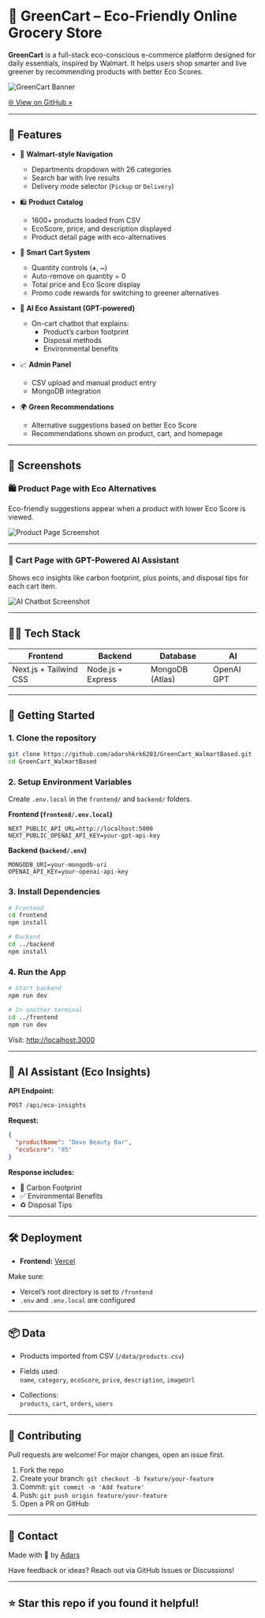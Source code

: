 
# 🛒 GreenCart – Eco-Friendly Online Grocery Store

**GreenCart** is a full-stack eco-conscious e-commerce platform designed for daily essentials, inspired by Walmart. It helps users shop smarter and live greener by recommending products with better Eco Scores.

![GreenCart Banner](https://res.cloudinary.com/dqb4rgzpq/image/upload/v1751973108/Greencart_website_which_is_a_online_shopping_platform_for_daily_essentials.png)

[🌐 View on GitHub »](https://github.com/adarshkrk6203/GreenCart_WalmartBased.git)

---

## 🌿 Features

- 🧭 **Walmart-style Navigation**  
  - Departments dropdown with 26 categories  
  - Search bar with live results  
  - Delivery mode selector (`Pickup` or `Delivery`)

- 🛍️ **Product Catalog**  
  - 1600+ products loaded from CSV  
  - EcoScore, price, and description displayed  
  - Product detail page with eco-alternatives

- 🛒 **Smart Cart System**  
  - Quantity controls (`➕`, `➖`)  
  - Auto-remove on quantity = 0  
  - Total price and Eco Score display  
  - Promo code rewards for switching to greener alternatives

- 🤖 **AI Eco Assistant (GPT-powered)**  
  - On-cart chatbot that explains:
    - Product’s carbon footprint  
    - Disposal methods  
    - Environmental benefits

- 📈 **Admin Panel**  
  - CSV upload and manual product entry  
  - MongoDB integration

- 🌍 **Green Recommendations**  
  - Alternative suggestions based on better Eco Score  
  - Recommendations shown on product, cart, and homepage

---

## 📸 Screenshots

### 🛍️ Product Page with Eco Alternatives
Eco-friendly suggestions appear when a product with lower Eco Score is viewed.

![Product Page Screenshot](https://res.cloudinary.com/dqb4rgzpq/image/upload/v1752186796/Screenshot_2025-07-11_040147_x15g5a.png)

---

### 🤖 Cart Page with GPT-Powered AI Assistant
Shows eco insights like carbon footprint, plus points, and disposal tips for each cart item.

![AI Chatbot Screenshot](https://res.cloudinary.com/dqb4rgzpq/image/upload/v1752186793/Screenshot_2025-07-11_040221_tc12dl.png)

---

## 🧑‍💻 Tech Stack

| Frontend | Backend | Database | AI |
|---------|---------|----------|----|
| Next.js + Tailwind CSS | Node.js + Express | MongoDB (Atlas) | OpenAI GPT |

---

## 🚀 Getting Started

### 1. Clone the repository

```bash
git clone https://github.com/adarshkrk6203/GreenCart_WalmartBased.git
cd GreenCart_WalmartBased
```

### 2. Setup Environment Variables

Create `.env.local` in the `frontend/` and `backend/` folders.

**Frontend (`frontend/.env.local`)**
```env
NEXT_PUBLIC_API_URL=http://localhost:5000
NEXT_PUBLIC_OPENAI_API_KEY=your-gpt-api-key
```

**Backend (`backend/.env`)**
```env
MONGODB_URI=your-mongodb-uri
OPENAI_API_KEY=your-openai-api-key
```

### 3. Install Dependencies

```bash
# Frontend
cd frontend
npm install

# Backend
cd ../backend
npm install
```

### 4. Run the App

```bash
# Start backend
npm run dev

# In another terminal
cd ../frontend
npm run dev
```

Visit: [http://localhost:3000](http://localhost:3000)

---

## 🧪 AI Assistant (Eco Insights)

**API Endpoint:**

```bash
POST /api/eco-insights
```

**Request:**
```json
{
  "productName": "Dove Beauty Bar",
  "ecoScore": "85"
}
```

**Response includes:**
- 🌱 Carbon Footprint
- ✅ Environmental Benefits
- ♻️ Disposal Tips

---

## 🛠️ Deployment

- **Frontend:** [Vercel](https://vercel.com)


Make sure:
- Vercel’s root directory is set to `/frontend`
- `.env` and `.env.local` are configured

---

## 📦 Data

- Products imported from CSV (`/data/products.csv`)
- Fields used:  
  `name`, `category`, `ecoScore`, `price`, `description`, `imageUrl`

- Collections:  
  `products`, `cart`, `orders`, `users`

---

## 🤝 Contributing

Pull requests are welcome! For major changes, open an issue first.

1. Fork the repo
2. Create your branch: `git checkout -b feature/your-feature`
3. Commit: `git commit -m 'Add feature'`
4. Push: `git push origin feature/your-feature`
5. Open a PR on GitHub

---

## 📧 Contact

Made with 💚 by [Adars](https://github.com/adarshkrk6203)

Have feedback or ideas? Reach out via GitHub Issues or Discussions!

---

## ⭐️ Star this repo if you found it helpful!
